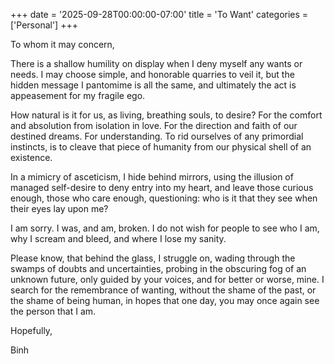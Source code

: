 +++
date = '2025-09-28T00:00:00-07:00'
title = 'To Want'
categories = ['Personal']
+++

To whom it may concern,

There is a shallow humility on display when I deny myself any wants or needs. I may choose simple, and honorable quarries to veil it, but the hidden message I pantomime is all the same, and ultimately the act is appeasement for my fragile ego.

How natural is it for us, as living, breathing souls, to desire? For the comfort and absolution from isolation in love. For the direction and faith of our destined dreams. For understanding. To rid ourselves of any primordial instincts, is to cleave that piece of humanity from our physical shell of an existence. 

In a mimicry of asceticism, I hide behind mirrors, using the illusion of managed self-desire to deny entry into my heart, and leave those curious enough, those who care enough, questioning: who is it that they see when their eyes lay upon me?

I am sorry. I was, and am, broken. I do not wish for people to see who I am, why I scream and bleed, and where I lose my sanity. 

Please know, that behind the glass, I struggle on, wading through the swamps of doubts and uncertainties, probing in the obscuring fog of an unknown future, only guided by your voices, and for better or worse, mine. I search for the remembrance of wanting, without the shame of the past, or the shame of being human, in hopes that one day, you may once again see the person that I am.

Hopefully,

Binh